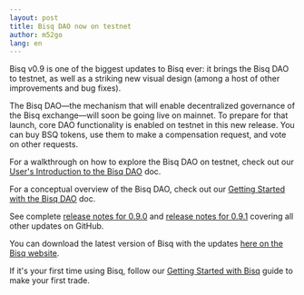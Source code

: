 ```yaml
---
layout: post
title: Bisq DAO now on testnet
author: m52go
lang: en
---
```


Bisq v0.9 is one of the biggest updates to Bisq ever: it brings the Bisq DAO to testnet, as well as a striking new visual design (among a host of other improvements and bug fixes).

The Bisq DAO—the mechanism that will enable decentralized governance of the Bisq exchange—will soon be going live on mainnet. To prepare for that launch, core DAO functionality is enabled on testnet in this new release. You can buy BSQ tokens, use them to make a compensation request, and vote on other requests.

For a walkthrough on how to explore the Bisq DAO on testnet, check out our [User's Introduction to the Bisq DAO](https://bisq.wiki/Introduction_to_the_DAO) doc.

For a conceptual overview of the Bisq DAO, check out our [Getting Started with the Bisq DAO](https://docs.bisq.network/getting-started-dao.html) doc.

See complete [release notes for 0.9.0](https://github.com/bisq-network/bisq/releases/tag/v0.9.0) and [release notes for 0.9.1](https://github.com/bisq-network/bisq/releases/tag/v0.9.1) covering all other updates on GitHub.

You can download the latest version of Bisq with the updates [here on the Bisq website](https://bisq.network/downloads).

If it's your first time using Bisq, follow our [Getting Started with Bisq](https://docs.bisq.network/getting-started) guide to make your first trade.
